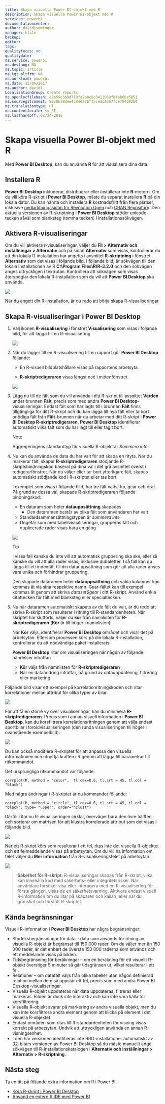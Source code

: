 ```yaml
---
title: Skapa visuella Power BI-objekt med R
description: Skapa visuella Power BI-objekt med R
services: powerbi
documentationcenter: 
author: davidiseminger
manager: kfile
backup: 
editor: 
tags: 
qualityfocus: no
qualitydate: 
ms.service: powerbi
ms.devlang: NA
ms.topic: article
ms.tgt_pltfrm: NA
ms.workload: powerbi
ms.date: 12/06/2017
ms.author: davidi
LocalizationGroup: Create reports
ms.openlocfilehash: e2e59e3b9d718fa2e0c8c3411968fd4ab66a5851
ms.sourcegitcommit: 88c8ba8dee4384ea7bff5cedcad67fce784d92b0
ms.translationtype: HT
ms.contentlocale: sv-SE
ms.lasthandoff: 02/24/2018
---
```

# <a name="create-power-bi-visuals-using-r"></a>Skapa visuella Power BI-objekt med R
Med **Power BI Desktop**, kan du använda **R** för att visualisera dina data.

## <a name="install-r"></a>Installera R
**Power BI Desktop** inkluderar, distribuerar eller installerar inte **R**-motorn. Om du vill köra R-skript i **Power BI Desktop**, måste du separat installera **R** på din lokala dator. Du kan hämta och installera **R** kostnadsfritt från flera platser, inklusive [nedladdningssidan för Revolution Open](https://mran.revolutionanalytics.com/download/) och [CRAN Repository](https://cran.r-project.org/bin/windows/base/). Den aktuella versionen av R-skriptning i **Power BI Desktop** stöder unicode-tecken såväl som blanksteg (tomma tecken) i installationssökvägen.

## <a name="enable-r-visuals"></a>Aktivera R-visualiseringar
Om du vill aktivera r-visualiseringar, väljer du **Fil > Alternativ och inställningar > Alternativ** och på sidan **Alternativ** som visas, kontrollerar du att din lokala R-installation har angetts i avsnittet **R-skriptning** i fönstret **Alternativ** som det visas i följande bild. I följande bild, är sökvägen till den lokala installationen av R **C:\Program Files\R\R-3.2.0** och den sökvägen anges uttryckligen i textrutan. Kontrollera att sökvägen som visas återspeglar den lokala R-installation som du vill att **Power BI Desktop** ska använda.
   
   ![](media/desktop-r-visuals/r-visuals-2.png)

När du angett din R-installation, är du redo att börja skapa R-visualiseringar.

## <a name="create-r-visuals-in-power-bi-desktop"></a>Skapa R-visualiseringar i Power BI Desktop
1. Välj ikonen **R-visualisering** i fönstret **Visualisering** som visas i följande bild, för att lägga till en R-visualisering.
   
   ![](media/desktop-r-visuals/r-visuals-3.png)
2. När du lägger till en R-visualisering till en rapport gör **Power BI Desktop** följande:
   
   - En R-visuell bildplatshållare visas på rapportens arbetsyta.
   
   - **R-skriptredigeraren** visas längst ned i mittenfönstret.
   
   ![](media/desktop-r-visuals/r-visuals-4.png)
3. Lägg nu till de fält som du vill använda i ditt R-skript till avsnittet **Värden** under brunnen **Fält**, precis som med andra **Power BI Desktop**-visualiseringar. Endast fält som har lagts till i brunnen **Fält** finns tillgängliga för ditt R-skript och du kan lägga till nya fält eller ta bort onödiga fält från **Fält**-brunnen när du arbetar med ditt R-skript i **Power BI Desktop R-skriptredigeraren**. **Power BI Desktop** identifierar automatiskt vilka fält som du har lagt till eller tagit bort.
   
   > [!NOTE]
   > Aggregeringens standardtyp för visuella R-objekt är *Summera inte*.
   > 
   > 
   
1. Nu kan du använda de data du har valt för att skapa en rityta. När du markerar fält, skapar **R-skriptredigeraren** stödjande R-skriptsbindningskod baserat på dina val i det grå avsnittet överst i redigerarfönstret. När du väljer eller tar bort ytterligare fält, skapas automatiskt stödjande kod i R-skriptet eller tas bort.
   
   I exemplet som visas i följande bild, har tre fält valts: hp, gear och drat. På grund av dessa val, skapade R-skriptredigeraren följande bindningskod:
   
   * En dataram som heter **datauppsättning** skapades
     * Den dataramen består av olika fält som användaren har valt
   * Standardsammansättningstypen är *summera inte*
   * Ungefär som med tabellvisualiseringar, grupperas fält och duplicerade rader visas bara en gång
   
   ![](media/desktop-r-visuals/r-visuals-5.png)
   
   > [!TIP]
   > I vissa fall kanske du inte vill att automatisk gruppering ska ske, eller så kanske du vill att alla rader visas, inklusive dubbletter. I så fall kan du lägga till ett indexfält till din datauppsättning som gör att alla rader anses vara unika och förhindrar gruppering.
   > 
   > 
   
   Den skapade dataramen heter **datauppsättning** och valda kolumner kan kommas åt via sina respektive namn. Gear-fältet kan till exempel kommas åt genom att skriva *dataset$gear* i ditt R-skript. Använd enkla citattecken för fält med blanksteg eller specialtecken.
2. Nu när dataramen automatiskt skapats av de fält du valt, är du redo att skriva R-skript som resulterar i ritning till R-standardenheten. När skriptet har slutförts, väljer du **kör** från namnlisten för **R-skriptredigeraren** (**Kör** är till höger i namnlisten).
   
    När **Kör** väljs, identifierar **Power BI Desktop** området och visar det på arbetsytan.
   Eftersom processen körs på din lokala R-installation, kontrollerar du att nödvändiga paket installerats.
   
   **Power BI Desktop** ritar om visualiseringen när någon av följande händelser inträffar:
   
   * **Kör** väljs från namnlisten för **R-skriptredigeraren**
   * När en dataändring inträffar, på grund av datauppdatering, filtrering eller markering

Följande bild visar ett exempel på korrelationritningskoden och ritar korrelationer mellan attribut för olika typer av bilar.

![](media/desktop-r-visuals/r-visuals-6.png)

För att få en större vy över visualiseringar, kan du minimera **R-skriptredigeraren**. Precis som i annan visuell information i **Power BI Desktop**, kan du korsfiltrera korrelationsritningen genom att välja endast sportbilar i toroidvisualiseringen (den runda visualiseringen till höger i ovanstående exempelbild).

![](media/desktop-r-visuals/r-visuals-7.png)

Du kan också modifiera R-skriptet för att anpassa den visuella informationen och utnyttja kraften i R genom att lägga till parametrar till ritkommandot.

Det ursprungliga ritkommandot var följande:

    corrplot(M, method = "color",  tl.cex=0.6, tl.srt = 45, tl.col = "black")

Med några ändringar i R-skriptet är nu kommandot följande:

    corrplot(M, method = "circle", tl.cex=0.6, tl.srt = 45, tl.col = "black", type= "upper", order="hclust")

Därför ritar nu R-visualiseringen cirklar, överväger bara den övre hälften och sorterar om matrisen för att klustra korrelerade attribut som det visas i följande bild.

![](media/desktop-r-visuals/r-visuals-8.png)

När ett R-skript körs som resulterar i ett fel, ritas inte det visuella R-objektet och ett felmeddelande visas på arbetsytan. Om du vill ha information om felet väljer du **Mer information** från R-visualiseringsfelet på arbetsytan.

![](media/desktop-r-visuals/r-visuals-9.png)

> **Säkerhet för R-skript:** R-visualiseringar skapas från R-skript, vilka kan innehålla kod med säkerhets- eller integritetsrisker. När användare försöker visa eller interagera med en R-visualisering för första gången, visas de en säkerhetsvarning. Aktivera endast visuell R-information om du litar på skaparen och källan, eller när du granskat och förstått R-skriptet.
> 
> 

## <a name="known-limitations"></a>Kända begränsningar
Visuell R-information i **Power BI Desktop** har några begränsningar:

* Storleksbegränsningar för data – data som används för ritning av visuella R-objekt är begränsat till 150 000 rader. Om du väljer mer än 150 000 rader, är det enbart de översta 150 000 raderna som används och ett meddelande visas på bilden.
* Tidsbegränsning för beräkningar – om en beräkning för ett visuellt R-objekt överstiger 5 minuter så går tidsgränsen ut, vilket resulterar i ett fel.
* Relationer – om datafält väljs från olika tabeller utan någon definierad relation mellan dem så uppstår ett fel, precis som med andra Power BI Desktop-visualiseringar.
* Visuella R-objekt uppdateras när data uppdateras, filtreras eller markeras. Bilden är dock inte interaktiv och kan inte vara källa för korsfiltrering.
* Visuella R-objekt svarar på markering av andra visuella objekt, men du kan inte korsfiltrera andra element genom att klicka på element i det visuella R-objektet.
* Endast områden som ritas till R-standardenheten för visning visas korrekt på arbetsytan. Undvik att uttryckligen använda en annan R-visningsenhet.
* I den här versionen identifieras inte RRO-installationer automatiskt av 32-bitars versionen av Power BI Desktop så du måste manuellt ange sökvägen till R-installationskatalogen i **Alternativ och inställningar > Alternativ > R-skriptning**.

## <a name="next-steps"></a>Nästa steg
Ta en titt på följande extra information om R i Power BI.

* [Köra R-skript i Power BI Desktop](desktop-r-scripts.md)
* [Använd en extern R IDE med Power BI](desktop-r-ide.md)

